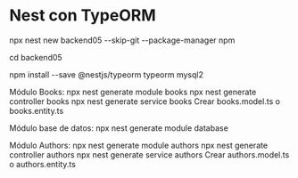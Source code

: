 # Nest con TypeORM

npx nest new backend05 --skip-git --package-manager npm

cd backend05

npm install --save @nestjs/typeorm typeorm mysql2

Módulo Books:
npx nest generate module books
npx nest generate controller books
npx nest generate service books
Crear books.model.ts o books.entity.ts

Módulo base de datos:
npx nest generate module database

Módulo Authors:
npx nest generate module authors
npx nest generate controller authors
npx nest generate service authors
Crear authors.model.ts o authors.entity.ts
